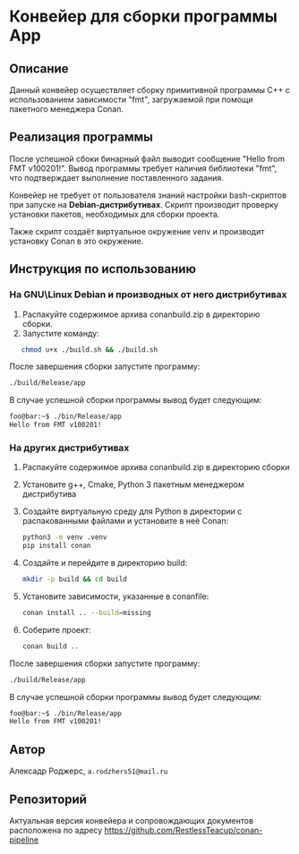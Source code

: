 # Конвейер для сборки программы App

## Описание

Данный конвейер осуществляет сборку примитивной программы C++ с использованием зависимости "fmt", загружаемой при помощи пакетного менеджера Conan.

## Реализация программы

После успешной сбоки бинарный файл выводит сообщение "Hello from FMT v100201!". Вывод программы требует наличия библиотеки "fmt", что подтверждает выполнение поставленного задания.

Конвейер не требует от пользователя знаний настройки bash-скриптов при запуске на **Debian-дистрибутивах**. Скрипт производит проверку установки пакетов, необходимых для сборки проекта.

Также скрипт создаёт виртуальное окружение venv и производит установку Conan в это окружение.

## Инструкция по использованию

### На GNU\Linux Debian и производных от него дистрибутивах

1. Распакуйте содержимое архива conanbuild.zip в директорию сборки.
2. Запустите команду:

```bash
   chmod u+x ./build.sh && ./build.sh
```

После завершения сборки запустите программу:

```bash
./build/Release/app
```

В случае успешной сборки программы вывод будет следующим:

```bash
foo@bar:~$ ./bin/Release/app
Hello from FMT v100201!
```

### На других дистрибутивах

1. Распакуйте содержимое архива conanbuild.zip в директорию сборки
2. Установите g++, Cmake, Python 3 пакетным менеджером дистрибутива
3. Создайте виртуальную среду для Python в директории с распакованными файлами и установите в неё Conan:

   ```bash
   python3 -m venv .venv
   pip install conan
   ```
4. Создайте и перейдите в директорию build:

   ```bash
   mkdir -p build && cd build
   ```
5. Установите зависимости, указанные в conanfile:

   ```bash
   conan install .. --build=missing
   ```
6. Соберите проект:

   ```bash
   conan build ..
   ```

После завершения сборки запустите программу:

```bash
./build/Release/app
```

В случае успешной сборки программы вывод будет следующим:

```bash
foo@bar:~$ ./bin/Release/app
Hello from FMT v100201!
```

## Автор

Алексадр Роджерс, `a.rodzhers51@mail.ru`

## Репозиторий

Актуальная версия конвейера и сопровождающих документов расположена по адресу https://github.com/RestlessTeacup/conan-pipeline
